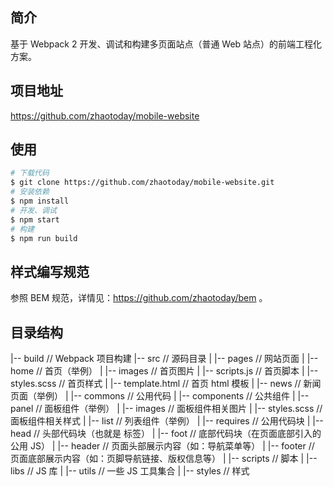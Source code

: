 ## 简介
基于 Webpack 2 开发、调试和构建多页面站点（普通 Web 站点）的前端工程化方案。

## 项目地址
https://github.com/zhaotoday/mobile-website

## 使用
```bash
# 下载代码
$ git clone https://github.com/zhaotoday/mobile-website.git
# 安装依赖
$ npm install
# 开发、调试
$ npm start
# 构建
$ npm run build
```

## 样式编写规范
参照 BEM 规范，详情见：https://github.com/zhaotoday/bem 。

## 目录结构
|-- build                            // Webpack 项目构建
|-- src                              // 源码目录
|   |-- pages                        // 网站页面
|       |-- home                     // 首页（举例）
|           |-- images               // 首页图片
|           |-- scripts.js           // 首页脚本
|           |-- styles.scss          // 首页样式
|           |-- template.html        // 首页 html 模板
|       |-- news                     // 新闻页面（举例）
|   |-- commons                      // 公用代码
|       |-- components               // 公共组件
|           |-- panel                // 面板组件（举例）
|               |-- images           // 面板组件相关图片
|               |-- styles.scss      // 面板组件相关样式
|           |-- list                 // 列表组件（举例）
|       |-- requires                 // 公用代码块
|           |-- head                 // 头部代码块（也就是 <head> 标签）
|           |-- foot                 // 底部代码块（在页面底部引入的公用 JS）
|           |-- header               // 页面头部展示内容（如：导航菜单等）
|           |-- footer               // 页面底部展示内容（如：页脚导航链接、版权信息等）
|   |-- scripts                      // 脚本
|       |-- libs                     // JS 库
|       |-- utils                    // 一些 JS 工具集合
|   |-- styles                       // 样式